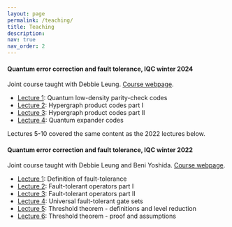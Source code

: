 ```yaml
---
layout: page
permalink: /teaching/
title: Teaching
description:
nav: true
nav_order: 2
---
```


#### Quantum error correction and fault tolerance, IQC winter 2024

Joint course taught with Debbie Leung. [Course webpage](https://www.math.uwaterloo.ca/~wcleung/qic890-w2024.html).

- [Lecture 1](../assets/pdf/qLDPC-lecture1.pdf): Quantum low-density parity-check codes
- [Lecture 2](../assets/pdf/qLDPC-lecture2.pdf): Hypergraph product codes part I
- [Lecture 3](../assets/pdf/qLDPC-lecture3.pdf): Hypergraph product codes part II
- [Lecture 4](../assets/pdf/qLDPC-lecture4.pdf): Quantum expander codes

Lectures 5-10 covered the same content as the 2022 lectures below.

#### Quantum error correction and fault tolerance, IQC winter 2022

Joint course taught with Debbie Leung and Beni Yoshida. [Course webpage](https://www.math.uwaterloo.ca/~wcleung/co781-w2022.html).

- [Lecture 1](../assets/pdf/FT-lecture1.pdf): Definition of fault-tolerance
- [Lecture 2](../assets/pdf/FT-lecture2.pdf): Fault-tolerant operators part I
- [Lecture 3](../assets/pdf/FT-lecture3.pdf): Fault-tolerant operators part II
- [Lecture 4](../assets/pdf/FT-lecture4.pdf): Universal fault-tolerant gate sets
- [Lecture 5](../assets/pdf/FT-lecture5.pdf): Threshold theorem - definitions and level reduction
- [Lecture 6](../assets/pdf/FT-lecture6.pdf): Threshold theorem - proof and assumptions
